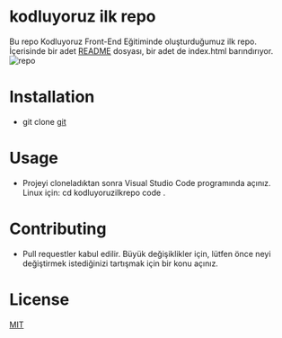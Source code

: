 # kodluyoruz ilk repo 
Bu repo Kodluyoruz Front-End Eğitiminde oluşturduğumuz ilk repo. İçerisinde bir adet [README](kodluyoruz.org) dosyası, bir adet de index.html barındırıyor.
![repo](repo.jpg)
# Installation
- git clone [git](https://github.com/feyzasunker/kodluyoruzilkrepo)
# Usage
- Projeyi cloneladıktan sonra Visual Studio Code programında açınız.
Linux için:
cd kodluyoruzilkrepo
code .
# Contributing
- Pull requestler kabul edilir. Büyük değişiklikler için, lütfen önce neyi değiştirmek istediğinizi tartışmak için bir konu açınız.
# License
[MIT](https://choosealicense.com/licenses/mit/v)
